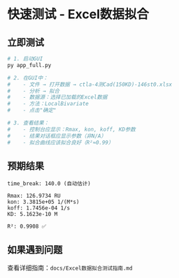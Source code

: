 # 快速测试 - Excel数据拟合

## 立即测试

```bash
# 1. 启动GUI
py app_full.py

# 2. 在GUI中：
#    - 文件 → 打开数据 → ctla-4测Cad(150KD)-146st0.xlsx
#    - 分析 → 拟合
#    - 数据源：选择已加载的Excel数据
#    - 方法：LocalBivariate
#    - 点击"确定"

# 3. 查看结果：
#    - 控制台应显示：Rmax, kon, koff, KD参数
#    - 结果对话框应显示参数（非N/A）
#    - 拟合曲线应该拟合良好（R²≈0.99）
```

## 预期结果

```
time_break: 140.0 (自动估计)

Rmax: 126.9734 RU
kon: 3.3815e+05 1/(M*s)
koff: 1.7456e-04 1/s
KD: 5.1623e-10 M

R²: 0.9908 ✅
```

## 如果遇到问题

查看详细指南：`docs/Excel数据拟合测试指南.md`


